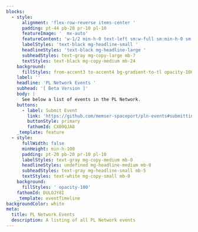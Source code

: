 ```yaml
---
blocks:
  - style:
      alignment: 'flex-row-reverse items-center '
      padding: pt-44 pb-20 pr-10 pl-10
      featureImage: '  mx-auto'
      featureContent: 'w-1/2 min-h-0 text-left sm:w-full sm:min-h-0 sm:text-left'
      labelStyles: 'text-black mg-headline-small '
      headlineStyles: 'text-black mg-headline-large '
      subheadStyles: text-gray mg-copy-large mb-7
      textStyles: text-black mg-copy-medium mb-24
    background:
      fillStyles: from-accent3 to-accent4 bg-gradient-to-tl opacity-100
    label: ''
    headline: 'PL Network Events '
    subhead: '[ Beta Version ]'
    body: |
      See below a list of events in the PL Network.
    buttons:
      - label: Submit Event
        link: 'https://github.com/memser-spaceport/pln-events#submitting-events'
        buttonStyle: primary
        fathomId: CXB9QJA8
    _template: feature
  - style:
      fullWidth: false
      minHeight: min-h-100
      padding: pt-20 pb-20 pr-10 pl-10
      labelStyles: text-gray mg-copy-medium mb-0
      headlineStyles: undefined mg-headline-medium mb-0
      subheadStyles: text-gray mg-headline-small mb-5
      textStyles: text-white mg-copy-small mb-0
    background:
      fillStyles: ' opacity-100'
    fathomId: DULOJY8I
    _template: eventTimeline
backgroundColor: white
meta:
  title: PL Network Events
  description: A listing of all PL Network events
---
```









